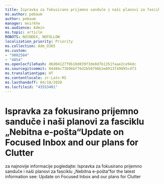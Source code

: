 ```yaml
---
title: Ispravka za fokusirano prijemno sanduče i naši planovi za fasciklu „Nebitna e-pošta“
ms.author: pebaum
author: pebaum
manager: mnirkhe
ms.audience: Admin
ms.topic: article
ROBOTS: NOINDEX, NOFOLLOW
localization_priority: Priority
ms.collection: Adm_O365
ms.custom:
- "9002504"
- "4854"
ms.openlocfilehash: d6d04127f9b10d839f3de0d7b1351faae2ce94dc
ms.sourcegitcommit: 04484c73b96bf76d1b50796b3e8913f49095c4f3
ms.translationtype: HT
ms.contentlocale: sr-Latn-RS
ms.lasthandoff: 04/18/2020
ms.locfileid: "43553401"
---
```

# <a name="update-on-focused-inbox-and-our-plans-for-clutter"></a><span data-ttu-id="41dc8-102">Ispravka za fokusirano prijemno sanduče i naši planovi za fasciklu „Nebitna e-pošta“</span><span class="sxs-lookup"><span data-stu-id="41dc8-102">Update on Focused Inbox and our plans for Clutter</span></span>

<span data-ttu-id="41dc8-103">za najnovije informacije pogledajte: Ispravka za fokusirano prijemno sanduče i naši planovi za fasciklu „Nebitna e-pošta“</span><span class="sxs-lookup"><span data-stu-id="41dc8-103">for the latest information see: Update on Focused Inbox and our plans for Clutter</span></span>
